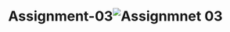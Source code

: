 # Assignment-03![Assignmnet 03](https://user-images.githubusercontent.com/90233512/174281450-79e1dd5c-14ce-42a7-9572-86d4b9421bc1.png)
